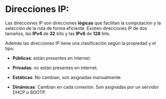 # Direcciones IP:

Las direcciones IP son direcciones **lógicas** que facilitan la computación y la selección de la ruta de forma
eficiente.
Existen direcciones IP de dos tamaños, las **IPv4** de **32** bits y las **IPv6** de **128** bits.

Además las direcciones IP tiene una clasificación según la propiedad y el tipo:

- **Públicas**: están presentes en internet.
  
- **Privadas**: no están presentes en internet.
  
- **Estáticas**: No cambian, son asignadas manualmente.
  
- **Dinámicas**: Cambian en cada conexión. Son asignadas por un servidor DHCP o BOOTP.
